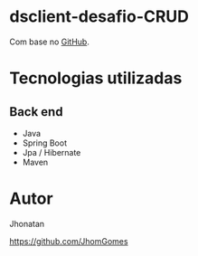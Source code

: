 # dsclient-desafio-CRUD
Com base no [GitHub](https://github.com/RodriguesLucas/dsClient).


# Tecnologias utilizadas
## Back end
- Java
- Spring Boot
- Jpa / Hibernate
- Maven

# Autor
Jhonatan

https://github.com/JhomGomes
